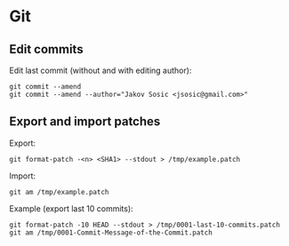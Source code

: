 # Git

## Edit commits

Edit last commit (without and with editing author):

```
git commit --amend
git commit --amend --author="Jakov Sosic <jsosic@gmail.com>"
```

## Export and import patches

Export:

```
git format-patch -<n> <SHA1> --stdout > /tmp/example.patch
```

Import:

```
git am /tmp/example.patch
```

Example (export last 10 commits):

```
git format-patch -10 HEAD --stdout > /tmp/0001-last-10-commits.patch
git am /tmp/0001-Commit-Message-of-the-Commit.patch
```

